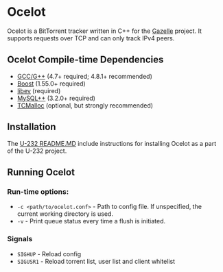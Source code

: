 # Ocelot

Ocelot is a BitTorrent tracker written in C++ for the [Gazelle](http://whatcd.github.io/Gazelle/) project. It supports requests over TCP and can only track IPv4 peers.

## Ocelot Compile-time Dependencies

* [GCC/G++](http://gcc.gnu.org/) (4.7+ required; 4.8.1+ recommended)
* [Boost](http://www.boost.org/) (1.55.0+ required)
* [libev](http://software.schmorp.de/pkg/libev.html) (required)
* [MySQL++](http://tangentsoft.net/mysql++/) (3.2.0+ required)
* [TCMalloc](http://goog-perftools.sourceforge.net/doc/tcmalloc.html) (optional, but strongly recommended)

## Installation

The [U-232 README.MD](https://github.com/Bigjoos/U-232-V5) include instructions for installing Ocelot as a part of the U-232 project.

## Running Ocelot

### Run-time options:

* `-c <path/to/ocelot.conf>` - Path to config file. If unspecified, the current working directory is used.
* `-v` - Print queue status every time a flush is initiated.

### Signals

* `SIGHUP` - Reload config
* `SIGUSR1` - Reload torrent list, user list and client whitelist
